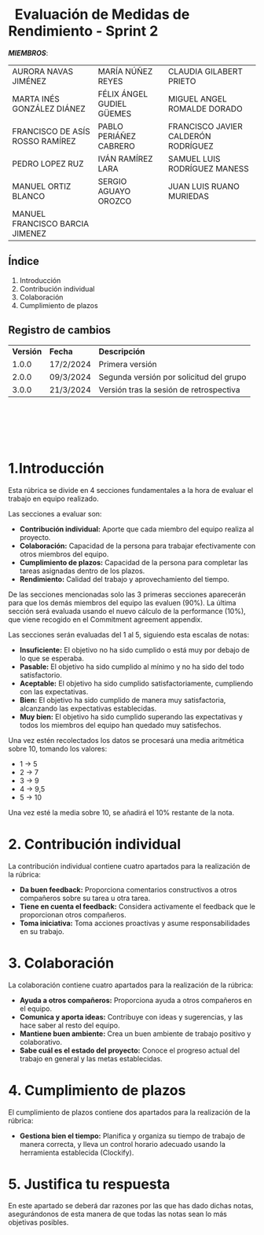 # &nbsp; Evaluación de Medidas de Rendimiento - Sprint 2


***MIEMBROS***:

<table>
  <tr>
    <td>AURORA NAVAS JIMÉNEZ</td>
    <td>MARÍA NÚÑEZ REYES</td>
    <td>CLAUDIA GILABERT PRIETO</td>
  </tr>
  <tr>
    <td>MARTA INÉS GONZÁLEZ DIÁNEZ</td>
    <td>FÉLIX ÁNGEL GUDIEL GÜEMES</td>
    <td>MIGUEL ANGEL ROMALDE DORADO</td>
  </tr>
  <tr>
    <td>FRANCISCO DE ASÍS ROSSO RAMÍREZ</td>
    <td>PABLO PERIÁÑEZ CABRERO</td>
    <td>FRANCISCO JAVIER CALDERÓN RODRÍGUEZ</td>
  </tr>
  <tr>
    <td>PEDRO LOPEZ RUZ</td>
    <td>IVÁN RAMÍREZ LARA</td>
    <td>SAMUEL LUIS RODRÍGUEZ MANESS</td>
  </tr>
  <tr>
    <td>MANUEL ORTIZ BLANCO</td>
    <td>SERGIO AGUAYO OROZCO</td>
    <td>JUAN LUIS RUANO MURIEDAS</td>
  </tr>
  <tr>
    <td>MANUEL FRANCISCO BARCIA JIMENEZ</td>
    <td></td>
    <td></td>
  </tr>
</table>


## Índice

1. Introducción
2. Contribución individual
3. Colaboración
4. Cumplimiento de plazos


## Registro de cambios

<table>
  <tr>
   <td><strong>Versión</strong>
   </td>
   <td><strong>Fecha</strong>
   </td>
   <td><strong>Descripción</strong>
   </td>
  </tr>
  <tr>
   <td>1.0.0</td>
   <td>17/2/2024</td>
   <td>Primera versión</td>
  </tr>
  <tr>
   <td>2.0.0</td>
   <td>09/3/2024</td>
   <td>Segunda versión por solicitud del grupo</td>
  </tr>
  <tr>
   <td>3.0.0</td>
   <td>21/3/2024</td>
   <td>Versión tras la sesión de retrospectiva</td>
  </tr>
</table>


<br/>

# 

<br/>


# 1.Introducción
Esta rúbrica se divide en 4 secciones fundamentales a la hora de evaluar el trabajo en equipo realizado.

Las secciones a evaluar son:

- **Contribución individual:** Aporte que cada miembro del equipo realiza al proyecto.
- **Colaboración:** Capacidad de la persona para trabajar efectivamente con otros miembros del equipo. 
- **Cumplimiento de plazos:** Capacidad de la persona para completar las tareas asignadas dentro de los plazos.
- **Rendimiento:** Calidad del trabajo y aprovechamiento del tiempo.

De las secciones mencionadas solo las 3 primeras secciones aparecerán para que los demás miembros del equipo las evaluen (90%). La última sección será evaluada usando el nuevo cálculo de la performance (10%), que viene recogido en el Commitment agreement appendix.

Las secciones serán evaluadas del 1 al 5, siguiendo esta escalas de notas:

- **Insuficiente:** El objetivo no ha sido cumplido o está muy por debajo de lo que se esperaba.
- **Pasable:** El objetivo ha sido cumplido al mínimo y no ha sido del todo satisfactorio.
- **Aceptable:** El objetivo ha sido cumplido satisfactoriamente, cumpliendo con las expectativas.
- **Bien:** El objetivo ha sido cumplido de manera muy satisfactoria, alcanzando las expectativas establecidas.
- **Muy bien:** El objetivo ha sido cumplido superando las expectativas y todos los miembros del equipo han quedado muy satisfechos.

Una vez estén recolectados los datos se procesará una media aritmética sobre 10, tomando los valores:

- 1 → 5
- 2 → 7
- 3 → 9
- 4 → 9,5
- 5 → 10

Una vez esté la media sobre 10, se añadirá el 10% restante de la nota.


# 2. Contribución individual
La contribución individual contiene cuatro apartados para la realización de la rúbrica:

- **Da buen feedback:** Proporciona comentarios constructivos a otros compañeros sobre su tarea u otra tarea.
- **Tiene en cuenta el feedback:** Considera activamente el feedback que le proporcionan otros compañeros.
- **Toma iniciativa:** Toma acciones proactivas y asume responsabilidades en su trabajo.


# 3. Colaboración
La colaboración contiene cuatro apartados para la realización de la rúbrica:

- **Ayuda a otros compañeros:** Proporciona ayuda a otros compañeros en el equipo.
- **Comunica y aporta ideas:** Contribuye con ideas y sugerencias, y las hace saber al resto del equipo.
- **Mantiene buen ambiente:** Crea un buen ambiente de trabajo positivo y colaborativo.
- **Sabe cuál es el estado del proyecto:** Conoce el progreso actual del trabajo en general y las metas establecidas.


# 4. Cumplimiento de plazos
El cumplimiento de plazos contiene dos apartados para la realización de la rúbrica:

- **Gestiona bien el tiempo:** Planifica y organiza su tiempo de trabajo de manera correcta, y lleva un control horario adecuado usando la herramienta establecida (Clockify).

# 5. Justifica tu respuesta
En este apartado se deberá dar razones por las que has dado dichas notas, asegurándonos de esta manera de que todas las notas sean lo más objetivas posibles.
